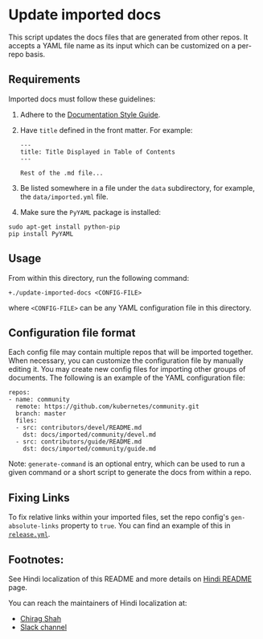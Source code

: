 
# Update imported docs

This script updates the docs files that are generated from other repos.
It accepts a YAML file name as its input which can be customized on a per-repo
basis.

## Requirements

Imported docs must follow these guidelines:

1. Adhere to the [Documentation Style Guide](/docs/home/contribute/style-guide/).

1. Have `title` defined in the front matter. For example:

    ```
    ---
    title: Title Displayed in Table of Contents
    ---

    Rest of the .md file...
    ```
1. Be listed somewhere in a file under the `data` subdirectory, for example,
   the `data/imported.yml` file.

1. Make sure the `PyYAML` package is installed:

```
sudo apt-get install python-pip
pip install PyYAML
```

## Usage

From within this directory, run the following command:

```
+./update-imported-docs <CONFIG-FILE>
```

where `<CONFIG-FILE>` can be any YAML configuration file in this directory.

## Configuration file format

Each config file may contain multiple repos that will be imported together.
When necessary, you can customize the configuration file by manually editing
it. You may create new config files for importing other groups of documents.
The following is an example of the YAML configuration file:

```
repos:
- name: community
  remote: https://github.com/kubernetes/community.git
  branch: master
  files:
  - src: contributors/devel/README.md
    dst: docs/imported/community/devel.md
  - src: contributors/guide/README.md
    dst: docs/imported/community/guide.md
```

Note: `generate-command` is an optional entry, which can be used to run a
given command or a short script to generate the docs from within a repo.

## Fixing Links

To fix relative links within your imported files, set the repo config's
`gen-absolute-links` property to `true`. You can find an example of this in
[`release.yml`](release.yml).


## Footnotes: 
See Hindi localization of this README and more details on [Hindi README](https://github.com/kubernetes/website/blob/master/update-imported-docs/README-hi.md) page.

You can reach the maintainers of Hindi localization at:
   - [Chirag Shah](https://github.com/avidLearnerInProgress)  
   - [Slack channel](https://kubernetes.slack.com/messages/kubernetes-docs-hi)
